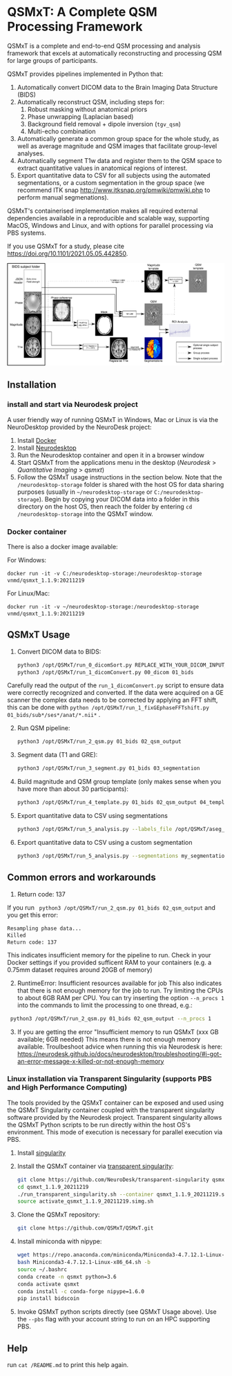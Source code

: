 # QSMxT: A Complete QSM Processing Framework

QSMxT is a complete and end-to-end QSM processing and analysis framework that excels at automatically reconstructing and processing QSM for large groups of participants. 

QSMxT provides pipelines implemented in Python that:

1. Automatically convert DICOM data to the Brain Imaging Data Structure (BIDS)
2. Automatically reconstruct QSM, including steps for:
   1. Robust masking without anatomical priors
   2. Phase unwrapping (Laplacian based)
   3. Background field removal + dipole inversion (`tgv_qsm`)
   4. Multi-echo combination
3. Automatically generate a common group space for the whole study, as well as average magnitude and QSM images that facilitate group-level analyses.
4. Automatically segment T1w data and register them to the QSM space to extract quantitative values in anatomical regions of interest.
5. Export quantitative data to CSV for all subjects using the automated segmentations, or a custom segmentation in the group space (we recommend ITK snap http://www.itksnap.org/pmwiki/pmwiki.php to perform manual segmenations).

QSMxT's containerised implementation makes all required external dependencies available in a reproducible and scalable way, supporting MacOS, Windows and Linux, and with options for parallel processing via PBS systems.

If you use QSMxT for a study, please cite https://doi.org/10.1101/2021.05.05.442850.

![QSMxT Process Diagram](diagram.png)

## Installation
### install and start via Neurodesk project

A user friendly way of running QSMxT in Windows, Mac or Linux is via the NeuroDesktop provided by the NeuroDesk project:

1. Install [Docker](https://www.docker.com/)
2. Install [Neurodesktop](https://neurodesk.github.io)
3. Run the Neurodesktop container and open it in a browser window
4. Start QSMxT from the applications menu in the desktop
   (*Neurodesk* > *Quantitative Imaging* > *qsmxt*)
3. Follow the QSMxT usage instructions in the section below. Note that the `/neurodesktop-storage` folder is shared with the host OS for data sharing purposes (usually in `~/neurodesktop-storage` or `C:/neurodesktop-storage`). Begin by copying your DICOM data into a folder in this directory on the host OS, then reach the folder by entering `cd /neurodesktop-storage` into the QSMxT window.

### Docker container

There is also a docker image available:

For Windows:
```
docker run -it -v C:/neurodesktop-storage:/neurodesktop-storage vnmd/qsmxt_1.1.9:20211219
```
For Linux/Mac:
```
docker run -it -v ~/neurodesktop-storage:/neurodesktop-storage vnmd/qsmxt_1.1.9:20211219
```

## QSMxT Usage
1. Convert DICOM data to BIDS:
    ```bash
    python3 /opt/QSMxT/run_0_dicomSort.py REPLACE_WITH_YOUR_DICOM_INPUT_DATA_DIRECTORY 00_dicom
    python3 /opt/QSMxT/run_1_dicomConvert.py 00_dicom 01_bids
    ```
Carefully read the output of the `run_1_dicomConvert.py` script to ensure data were correctly recognized and converted. If the data were acquired on a GE scanner the complex data needs to be corrected by applying an FFT shift, this can be done with `python /opt/QSMxT/run_1_fixGEphaseFFTshift.py 01_bids/sub*/ses*/anat/*.nii*` .

2. Run QSM pipeline:
    ```bash
    python3 /opt/QSMxT/run_2_qsm.py 01_bids 02_qsm_output
    ```
3. Segment data (T1 and GRE):
    ```bash
    python3 /opt/QSMxT/run_3_segment.py 01_bids 03_segmentation
    ```
4. Build magnitude and QSM group template (only makes sense when you have more than about 30 participants):
    ```bash
    python3 /opt/QSMxT/run_4_template.py 01_bids 02_qsm_output 04_template
    ```
5. Export quantitative data to CSV using segmentations
    ```bash
    python3 /opt/QSMxT/run_5_analysis.py --labels_file /opt/QSMxT/aseg_labels.csv --segmentations 03_segmentation/qsm_segmentations/*.nii --qsm_files 02_qsm_output/qsm_final/*/*.nii --out_dir 06_analysis
    ```
6. Export quantitative data to CSV using a custom segmentation
    ```bash
    python3 /opt/QSMxT/run_5_analysis.py --segmentations my_segmentation.nii --qsm_files 04_qsm_template/qsm_transformed/*/*.nii --out_dir 07_analysis
    ```

## Common errors and workarounds
1. Return code: 137

If you run ` python3 /opt/QSMxT/run_2_qsm.py 01_bids 02_qsm_output` and you get this error:
```
Resampling phase data...
Killed
Return code: 137
``` 
This indicates insufficient memory for the pipeline to run. Check in your Docker settings if you provided sufficent RAM to your containers (e.g. a 0.75mm dataset requires around 20GB of memory)

2. RuntimeError: Insufficient resources available for job
This also indicates that there is not enough memory for the job to run. Try limiting the CPUs to about 6GB RAM per CPU. You can try inserting the option `--n_procs 1` into the commands to limit the processing to one thread, e.g.:
```bash
 python3 /opt/QSMxT/run_2_qsm.py 01_bids 02_qsm_output --n_procs 1
```

3. If you are getting the error "Insufficient memory to run QSMxT (xxx GB available; 6GB needed)
This means there is not enough memory available. Troulbeshoot advice when running this via Neurodesk is here: https://neurodesk.github.io/docs/neurodesktop/troubleshooting/#i-got-an-error-message-x-killed-or-not-enough-memory

### Linux installation via Transparent Singularity (supports PBS and High Performance Computing)

The tools provided by the QSMxT container can be exposed and used using the QSMxT Singularity container coupled with the transparent singularity software provided by the Neurodesk project. Transparent singularity allows the QSMxT Python scripts to be run directly within the host OS's environment. This mode of execution is necessary for parallel execution via PBS.

1. Install [singularity](https://sylabs.io/guides/3.0/user-guide/quick_start.html)
   
2. Install the QSMxT container via [transparent singularity](https://github.com/neurodesk/transparent-singularity):

    ```bash
    git clone https://github.com/NeuroDesk/transparent-singularity qsmxt_1.1.9_20211219
    cd qsmxt_1.1.9_20211219
    ./run_transparent_singularity.sh --container qsmxt_1.1.9_20211219.simg
    source activate_qsmxt_1.1.9_20211219.simg.sh
    ```

3. Clone the QSMxT repository:
    ```bash
    git clone https://github.com/QSMxT/QSMxT.git
    ```

4. Install miniconda with nipype:
    ```bash
    wget https://repo.anaconda.com/miniconda/Miniconda3-4.7.12.1-Linux-x86_64.sh	
    bash Miniconda3-4.7.12.1-Linux-x86_64.sh -b
    source ~/.bashrc
    conda create -n qsmxt python=3.6
    conda activate qsmxt
    conda install -c conda-forge nipype=1.6.0
    pip install bidscoin
    ```

5. Invoke QSMxT python scripts directly (see QSMxT Usage above). Use the `--pbs` flag with your account string to run on an HPC supporting PBS.

## Help
run `cat /README.md` to print this help again.

